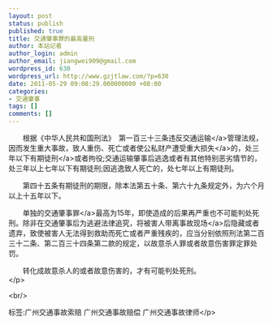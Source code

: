 ```yaml
---
layout: post
status: publish
published: true
title: 交通肇事罪的最高量刑
author: 本站记者
author_login: admin
author_email: jiangwei909@gmail.com
wordpress_id: 630
wordpress_url: http://www.gzjtlaw.com/?p=630
date: 2011-05-29 09:08:29.000000000 +08:00
categories:
- 交通肇事
tags: []
comments: []
---
```

<p><p><p>　　根据《中华人民共和国刑法》　第一百三十三条违反<a>交通运输<&#47;a>管理法规，因而发生重大事故，致人重伤、死亡或者使公私财产遭受重大<a>损失<&#47;a>的，处三年以下<a>有期徒刑<&#47;a>或者拘役;交通运输肇事后逃逸或者有其他特别恶劣情节的，处三年以上七年以下有期徒刑;因逃逸致人死亡的，处七年以上有期徒刑。 <p>　　第四十五条有期徒刑的期限，除本法第五十条、第六十九条规定外，为六个月以上十五年以下。 <p>　　单独的<a>交通肇事罪<&#47;a>最高为15年，即使造成的后果再严重也不可能判处死刑。除非在交通肇事后为逃避法律追究，将被害人带离<a>事故现场<&#47;a>后隐藏或者遗弃，致使被害人无法得到救助而死亡或者严重残疾的，应当分别依照刑法第二百三十二条、第二百三十四条第二款的规定，以故意杀人罪或者故意伤害罪定罪处罚。 <p>　　转化成故意杀人的或者故意伤害的，才有可能判处死刑。 <br><&#47;p><br&#47;><p>标签:广州交通事故索赔 广州交通事故赔偿 广州交通事故律师<&#47;p>
